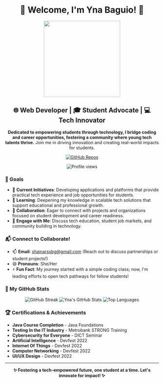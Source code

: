 <h1 align="center">🌟 Welcome, I'm Yna Baguio! 🌟</h1>

<p align="center">
  <img src="https://media.giphy.com/media/H1jSPXCJmo8AZi3gdP/giphy.gif" width="250">
</p>

<h2 align="center">🌐 Web Developer | 🎓 Student Advocate | 💻 Tech Innovator</h2>

<p align="center">
  <b>Dedicated to empowering students through technology, I bridge coding and career opportunities, fostering a community where young tech talents thrive.</b> Join me in driving innovation and creating real-world impacts for students.
</p>

<p align="center">
  <a href="https://github.com/shainabaguio?tab=repositories">
    <img src="https://img.shields.io/badge/Explore_my_Work-ff69b4?style=for-the-badge&logo=github&logoColor=white" alt="GitHub Repos">
  </a>
</p>

<p align="center">
  <img src="https://komarev.com/ghpvc/?username=shainabaguio&style=flat-square&color=brightgreen" alt="Profile views">
</p>

### 🎢 Goals
- 🔭 **Current Initiatives**: Developing applications and platforms that provide practical tech experience and job opportunities for students.
- 🌱 **Learning**: Deepening my knowledge in scalable tech solutions that support educational and professional growth.
- 🤝 **Collaboration**: Eager to connect with projects and organizations focused on student development and career readiness.
- 💬 **Engage with Me**: Discuss tech education, student job markets, and community building in technology.

### 📬 Connect to Collaborate!
- 📫 **Email**: shainarssbg@gmail.com (Reach out to discuss partnerships or student projects!)
- 😄 **Pronouns**: She/Her
- ⚡ **Fun Fact**: My journey started with a simple coding class; now, I'm leading efforts to open tech pathways for fellow students!

### 🚀 My GitHub Stats
<div align="center">
  <img src="https://streak-stats.demolab.com/?user=shainabaguio&theme=dark&hide_border=true" alt="GitHub Streak" />
  <img src="https://github-readme-stats.vercel.app/api?username=shainabaguio&show_icons=true&hide_border=true&theme=dark" alt="Yna's GitHub Stats" />
  <img src="https://github-readme-stats.vercel.app/api/top-langs/?username=shainabaguio&layout=compact&theme=dark&hide_border=true" alt="Top Languages" />
</div>

### 🏆 Certifications & Achievements

- **Java Course Completion** - Java Foundations
- **Testing In the IT Industry** - Metrobank STRONG Training
- **Cybersecurity for Everyone** - DICT Seminar
- **Artificial Intelligence** - Devfest 2022
- **Internet Of Things** - Devfest 2022
- **Computer Networking** - Devfest 2022
- **UI/UX Design** - Devfest 2022

---

<p align="center">
  <b>✨ Fostering a tech-empowered future, one student at a time. Let's innovate for impact! ✨</b>
</p>
